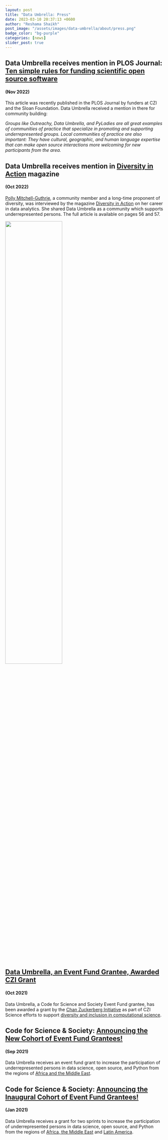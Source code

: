```yaml
---
layout: post
title: "Data Umbrella: Press"
date: 2023-03-10 20:37:13 +0600
author: "Reshama Shaikh"
post_image: "/assets/images/data-umbrella/about/press.png"
badge_color: "bg-purple"
categories: [news]
slider_post: true
---
```


<!-- begin page -->
<div class="container animate">
  <article class="page">
    <div class="page__content">


<h2 id="data-umbrella-receives-mention-in-plos-journal-ten-simple-rules-for-funding-scientific-open-source-software-nov-2022">Data Umbrella receives mention in PLOS Journal: <a href="https://journals.plos.org/ploscompbiol/article?id=10.1371/journal.pcbi.1010627">Ten simple rules for funding scientific open source software</a></h2>
<h4>(Nov 2022)</h4>

<p>This article was recently published in the PLOS Journal by funders at CZI and the Sloan Foundation.  Data Umbrella received a mention in there for community building:</p>

<p><em>Groups like Outreachy, Data Umbrella, and PyLadies are all great examples of communities of practice that specialize in promoting and supporting underrepresented groups. Local communities of practice are also important: They have cultural, geographic, and human language expertise that can make open source interactions more welcoming for new participants from the area.</em></p>

<h2 id="data-umbrella-receives-mention-in-diversity-in-action-magazine-oct-2022">Data Umbrella receives mention in <a href="assets/images/data-umbrella/about/diversity_in_action.png">Diversity in Action</a> magazine</h2>
<h4>(Oct 2022)</h4>

<p><a href="https://www.linkedin.com/in/pollymitchellguthrie/">Polly Mitchell-Guthrie</a>, a community member and a long-time proponent of diversity, was interviewed by the magazine <a href="https://mydigitalpublication.com/publication/?m=46265&amp;i=763269&amp;p=58&amp;ver=html5">Diversity in Action</a> on her career in data analytics.  She shared Data Umbrella as a community which supports underrepresented persons. The full article is available on pages 56 and 57.</p>

<p float="left">
   <a href="https://mydigitalpublication.com/publication/?m=46265&amp;i=763269&amp;p=58&amp;ver=html5">
  <img src="/assets/images/data-umbrella/about/diversity_in_action.png" width="60%" height="60%" style="border:0px;margin:0px" />
</a>
</p>

<h2 id="data-umbrella-an-event-fund-grantee-awarded-czi-grant-oct-2021"><a href="https://eventfund.codeforscience.org/data-umbrella-awarded-czi-grant/">Data Umbrella, an Event Fund Grantee, Awarded CZI Grant</a></h2>
<h4>(Oct 2021)</h4>

<p>Data Umbrella, a Code for Science and Society Event Fund grantee, has been awarded a grant by the <a href="https://chanzuckerberg.com/">Chan Zuckerberg Initiative</a> as part of CZI Science efforts to support <a href="https://cziscience.medium.com/advancing-diversity-and-inclusion-in-scientific-open-source-eaabe6a5488b">diversity and inclusion in computational science</a>.</p>

<h2 id="announcing-the-new-cohort-of-event-fund-grantees-sep-2021">Code for Science & Society: <a href="https://eventfund.codeforscience.org/announcing-the-new-cohort-of-event-fund-grantees/">Announcing the New Cohort of Event Fund Grantees!</a></h2>
<h4>(Sep 2021)</h4>

<p>Data Umbrella receives an event fund grant to increase the participation of underrepresented persons in data science, open source, and Python from the regions of <a href="https://afme2021rc.dataumbrella.org/home">Africa and the Middle East</a>.</p>

<h2 id="announcing-the-inaugural-cohort-of-event-fund-grantees-jan-2021">Code for Science & Society: <a href="https://eventfund.codeforscience.org/announcing/">Announcing the Inaugural Cohort of Event Fund Grantees!</a></h2>
<h4>(Jan 2021) </h4>

<p>Data Umbrella receives a grant for two sprints to increase the participation of underrepresented persons in data science, open source, and Python from the regions of <a href="https://afme2021.dataumbrella.org/home">Africa, the Middle East</a> and <a href="https://latam2021.dataumbrella.org/home">Latin America</a>.</p>


  </div>
  </article>
</div>
<!-- end page -->